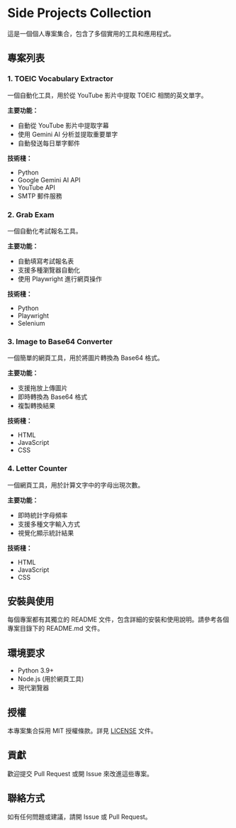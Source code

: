 # Side Projects Collection

這是一個個人專案集合，包含了多個實用的工具和應用程式。

## 專案列表

### 1. TOEIC Vocabulary Extractor
一個自動化工具，用於從 YouTube 影片中提取 TOEIC 相關的英文單字。

**主要功能：**
- 自動從 YouTube 影片中提取字幕
- 使用 Gemini AI 分析並提取重要單字
- 自動發送每日單字郵件

**技術棧：**
- Python
- Google Gemini AI API
- YouTube API
- SMTP 郵件服務

### 2. Grab Exam
一個自動化考試報名工具。

**主要功能：**
- 自動填寫考試報名表
- 支援多種瀏覽器自動化
- 使用 Playwright 進行網頁操作

**技術棧：**
- Python
- Playwright
- Selenium

### 3. Image to Base64 Converter
一個簡單的網頁工具，用於將圖片轉換為 Base64 格式。

**主要功能：**
- 支援拖放上傳圖片
- 即時轉換為 Base64 格式
- 複製轉換結果

**技術棧：**
- HTML
- JavaScript
- CSS

### 4. Letter Counter
一個網頁工具，用於計算文字中的字母出現次數。

**主要功能：**
- 即時統計字母頻率
- 支援多種文字輸入方式
- 視覺化顯示統計結果

**技術棧：**
- HTML
- JavaScript
- CSS

## 安裝與使用

每個專案都有其獨立的 README 文件，包含詳細的安裝和使用說明。請參考各個專案目錄下的 README.md 文件。

## 環境要求

- Python 3.9+
- Node.js (用於網頁工具)
- 現代瀏覽器

## 授權

本專案集合採用 MIT 授權條款。詳見 [LICENSE](LICENSE) 文件。

## 貢獻

歡迎提交 Pull Request 或開 Issue 來改進這些專案。

## 聯絡方式

如有任何問題或建議，請開 Issue 或 Pull Request。 